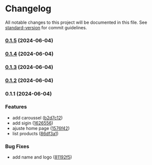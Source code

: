 # Changelog

All notable changes to this project will be documented in this file. See [standard-version](https://github.com/conventional-changelog/standard-version) for commit guidelines.

### [0.1.5](https://github.com/BrunKsp/front-end-veggielink/compare/v0.1.4...v0.1.5) (2024-06-04)

### [0.1.4](https://github.com/BrunKsp/front-end-veggielink/compare/v0.1.3...v0.1.4) (2024-06-04)

### [0.1.3](https://github.com/BrunKsp/front-end-veggielink/compare/v0.1.2...v0.1.3) (2024-06-04)

### [0.1.2](https://github.com/BrunKsp/front-end-veggielink/compare/v0.1.1...v0.1.2) (2024-06-04)

### 0.1.1 (2024-06-04)


### Features

* add caroussel ([b2d7c12](https://github.com/BrunKsp/front-end-veggielink/commit/b2d7c127c0081029f2ca5ffabeb1406fe9de2740))
* add sigin ([1626556](https://github.com/BrunKsp/front-end-veggielink/commit/16265567d0d810c0d6e0cd778171fbddc427c903))
* ajuste home page ([1576f42](https://github.com/BrunKsp/front-end-veggielink/commit/1576f4227843d559c5b57bea4014d0dc4ae6e6f5))
* list products ([86df3a1](https://github.com/BrunKsp/front-end-veggielink/commit/86df3a14af40ce918adc71820c26ebdcdc6415a6))


### Bug Fixes

* add name and logo ([81192f5](https://github.com/BrunKsp/front-end-veggielink/commit/81192f518c46b400bdd0da68b396a3b0c9bd3c3c))
